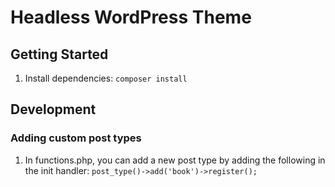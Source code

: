 # Headless WordPress Theme

## Getting Started

1. Install dependencies: `composer install`

## Development
### Adding custom post types
1. In functions.php, you can add a new post type by adding the following in the init handler: `post_type()->add('book')->register();`
